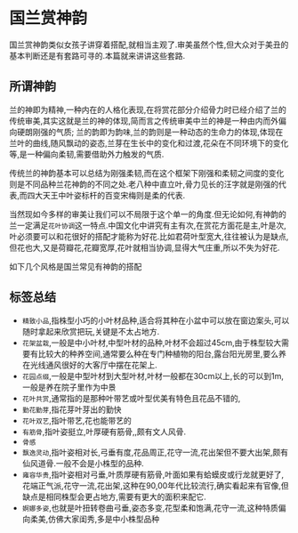 # 国兰赏神韵

国兰赏神韵类似女孩子讲穿着搭配,就相当主观了.审美虽然个性,但大众对于美丑的基本判断还是有套路可寻的.本篇就来讲讲这些套路.

## 所谓神韵

兰的神即为精神,一种内在的人格化表现,在将赏花部分介绍骨力时已经介绍了兰的传统审美,其实这就是兰的神的体现,简而言之传统审美中兰的神是一种由内而外偏向硬朗刚强的气质;
兰的韵即为韵味,兰的韵则是一种动态的生命力的体现,体现在兰叶的曲线,随风飘动的姿态,兰芽在生长中的变化和过渡,花朵在不同环境下的变化等,是一种偏向柔韧,需要借助外力触发的气质.

传统兰的神韵基本可以总结为刚强柔韧,而在这个框架下刚强和柔韧之间度的变化则是不同品种兰花神韵的不同之处.老八种中直立叶,骨力见长的汪字就是刚强的代表,而四大天王中叶姿标杆的百变宋梅则是柔的代表.

当然现如今多样的审美让我们可以不局限于这个单一的角度.但无论如何,有神韵的兰一定满足`花叶协调`这一特点.中国文化中讲究有主有次,在赏花方面花是主,叶是次,叶必须要可以和花很好的搭配才能称为好花.比如君荷叶型宽大,往往被认为是缺点,但花也大,又是荷瓣花,花瓣宽厚,花叶就相当协调,显得大气庄重,所以不失为好花.

如下几个风格是国兰常见有神韵的搭配
<!-- + 花高出架,一般我们希望花高于叶,这也符合花为君叶为臣的关系,比如好多春兰光看花型非常完美,但往平架甚至地板花,这就落了下乘. -->

## 标签总结

+ `精致小品`,指株型小巧的小叶材品种,适合将其种在小盆中可以放在窗边案头,可以随时拿起来欣赏把玩,关键是不太占地方.
+ `花架盆栽`,一般是中小叶材,中型叶材的品种,叶材不会超过45cm,由于株型较大需要有比较大的种养空间,通常要么种在专门种植物的阳台,露台阳光房里,要么养在光线通风很好的大客厅中摆在花架上.
+ `花园点缀`,一般是中型叶材到大型叶材,叶材一般都在30cm以上,长的可以到1m,一般是养在院子里作为中景
+ `花叶共赏`,通常指的是那种叶带艺或叶型优美有特色且花品不错的,
+ `勤花勤芽`,指花芽叶芽出的勤快
+ `花叶双艺`,指叶带艺,花也能带艺的
+ `有筋骨`,指叶姿挺立,叶厚硬有筋骨,,颇有文人风骨.
+ `骨感`
+ `飘逸灵动`,指叶姿相对长,弓垂有度,花品周正,花守一流,花出架但不要大出架,颇有仙风道骨.一般不会是小株型的品种.
+ `雍容华贵`,指叶姿相对弓垂,叶质厚硬有筋骨,叶面如果有蛤蟆皮或行龙就更好了,花端正气派,花守一流,花出架,这种在90,00年代比较流行,确实看起来有官像,但缺点是相同株型会更占地方,需要有更大的面积来配它.
+ `婀娜多姿`,也就是叶扭转卷曲弓垂,姿态多变,花型柔和饱满,花守一流,这种特质偏向柔美,仿佛大家闺秀,多是中小株型品种
